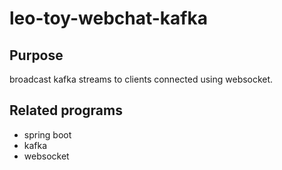 # leo-toy-webchat-kafka

## Purpose
broadcast kafka streams to clients connected using websocket.

## Related programs
- spring boot
- kafka
- websocket
